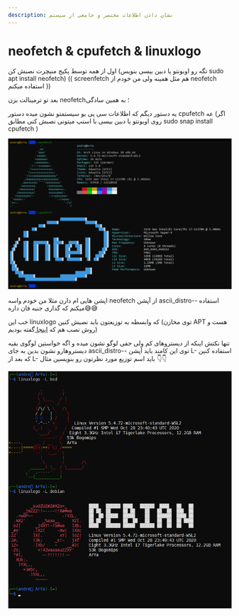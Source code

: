 ```yaml
---
description: نشان دادن اطلاعات مختصر و جامعی از سیستم
---
```


# neofetch & cpufetch & linuxlogo

اول از همه توسط پکیج منیچرت نصبش کن \(تگه رو اوبونتو یا دبین بیسی بنویس sudo apt install neofetch\) \(\( screenfetch هم مثل همینه ولی من خودم از neofetch استفاده میکنم \)\)

 بعد تو ترمینالت بزن neofetch؛ به همین سادگی 

یه دستور دیگم که اطلاعات سی پی یو سیستمتو نشون میده دستور cpufetch عه \(اگر روی اوبونتو یا دبین بیسی با اسنپ میتونی نصبش کنی مطابق sudo snap install cpufetch \)

![example =\)](.gitbook/assets/22.png)

اپشن هایی ام دارن مثلا من خودم واسه neofetch از آپشن ascii\_distro-- استفاده میکنم که گداری جنبه فان داره😅😅



خب این linuxlogo که وابسطه به توزیعتون باید نصبش کنین \(توی مخازن APT هست و روش نصب هم که [اینجا ](apt-apt-get-aptitude.md)گفته بودیم\)

تنها نکتش اینکه از دیستروهای کم ولی حقی لوگو نشون میده و اگه خواستین لوگوی بقیه دیستروهارو نشون بدین به جای ascii\_distro-- توی این کامند باید آپشن L- استفاده کنین که بعد از L- باید اسم توزیع مورد نظرتون رو بنویسین مثال 👇👇

![](.gitbook/assets/image%20%285%29.png)

